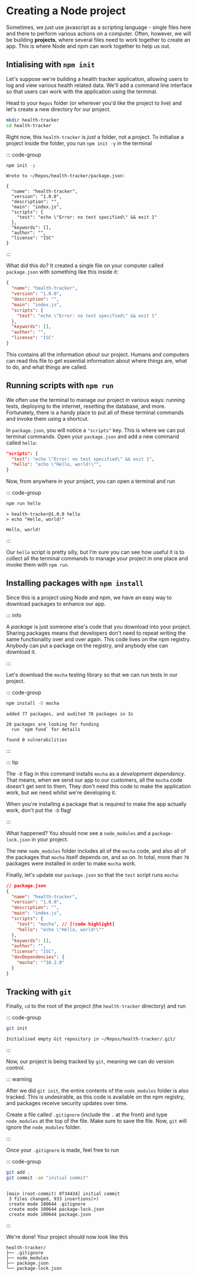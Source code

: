 # Creating a Node project

Sometimes, we just use javascript as a scripting language - single files here
and there to perform various actions on a computer. Often, however, we will be
building **projects**, where several files need to work together to create an
app. This is where Node and npm can work together to help us out.

## Intialising with `npm init`

Let's suppose we're building a health tracker application, allowing users to log
and view various health related data. We'll add a command line interface so that
users can work with the application using the terminal.

Head to your `Repos` folder (or wherever you'd like the project to live) and
let's create a new directory for our project.

```bash
mkdir health-tracker
cd health-tracker
```

Right now, this `health-tracker` is _just_ a folder, not a project. To
initialise a project inside the folder, you run `npm init -y` in the terminal

::: code-group

```bash
npm init -y
```

```console [output]
Wrote to ~/Repos/health-tracker/package.json:

{
  "name": "health-tracker",
  "version": "1.0.0",
  "description": "",
  "main": "index.js",
  "scripts": {
    "test": "echo \"Error: no test specified\" && exit 1"
  },
  "keywords": [],
  "author": "",
  "license": "ISC"
}
```

:::

What did this do? It created a single file on your computer called
`package.json` with something like this inside it:

```json
{
  "name": "health-tracker",
  "version": "1.0.0",
  "description": "",
  "main": "index.js",
  "scripts": {
    "test": "echo \"Error: no test specified\" && exit 1"
  },
  "keywords": [],
  "author": "",
  "license": "ISC"
}
```

This contains all the information _about_ our project. Humans and computers can
read this file to get essential information about where things are, what to do,
and what things are called.

## Running scripts with `npm run`

We often use the terminal to manage our project in various ways: running tests,
deploying to the internet, resetting the database, and more. Fortunately, there
is a handy place to put all of these terminal commands and invoke them using a
shortcut.

In `package.json`, you will notice a `"scripts"` key. This is where we can put
terminal commands. Open your `package.json` and add a new command called
`hello`:

```json
"scripts": {
  "test": "echo \"Error: no test specified\" && exit 1",
  "hello": "echo \"Hello, world!\"",
}
```

Now, from anywhere in your project, you can open a terminal and run

::: code-group

```bash
npm run hello
```

```console [output]
> health-tracker@1.0.0 hello
> echo "Hello, world!"

Hello, world!
```

:::

Our `hello` script is pretty silly, but I'm sure you can see how useful it is to
collect all the terminal commands to manage your project in one place and invoke
them with `npm run`.

## Installing packages with `npm install`

Since this is a project using Node and npm, we have an easy way to download
packages to enhance our app.

::: info

A _package_ is just someone else's code that you download into your project.
Sharing packages means that developers don't need to repeat writing the same
functionality over and over again. This code lives on the npm registry. Anybody
can put a package on the registry, and anybody else can download it.

:::

Let's download the `mocha` testing library so that we can run tests in our
project.

::: code-group

```bash
npm install -D mocha
```

```console [output]
added 77 packages, and audited 78 packages in 3s

20 packages are looking for funding
  run `npm fund` for details

found 0 vulnerabilities
```

:::

::: tip

The `-D` flag in this command installs `mocha` as a _development dependency_.
That means, when we send our app to our customers, all the `mocha` code doesn't
get sent to them. They don't need this code to make the application work, but
_we_ need whilst we're developing it.

When you're installing a package that is required to make the app actually work,
don't put the `-D` flag!

:::

What happened? You should now see a `node_modules` and a `package-lock.json` in
your project.

The new `node_modules` folder includes all of the `mocha` code, and also all of
the packages that `mocha` itself depends on, and so on. In total, more than `70`
packages were installed in order to make `mocha` work.

Finally, let's update our `package.json` so that the `test` script runs `mocha`:

```json
// package.json
{
  "name": "health-tracker",
  "version": "1.0.0",
  "description": "",
  "main": "index.js",
  "scripts": {
    "test": "mocha", // [!code highlight]
    "hello": "echo \"Hello, world!\""
  },
  "keywords": [],
  "author": "",
  "license": "ISC",
  "devDependencies": {
    "mocha": "^10.2.0"
  }
}
```

## Tracking with `git`

Finally, `cd` to the root of the project (the `health-tracker` directory) and
run

::: code-group

```bash
git init
```

```console [output]
Initialised empty Git repository in ~/Repos/health-tracker/.git/
```

:::

Now, our project is being tracked by `git`, meaning we can do version control.

::: warning

After we did `git init`, the entire contents of the `node_modules` folder is
also tracked. This is undesirable, as this code is available on the npm
registry, and packages receive security updates over time.

Create a file called `.gitignore` (include the `.` at the front) and type
`node_modules` at the top of the file. Make sure to save the file. Now, `git`
will ignore the `node_modules` folder.

:::

Once your `.gitignore` is made, feel free to run

::: code-group

```bash
git add .
git commit -am "initial commit"
```

```console [output]

[main (root-commit) 8f34434] initial commit
 3 files changed, 933 insertions(+)
 create mode 100644 .gitignore
 create mode 100644 package-lock.json
 create mode 100644 package.json

```

:::

We're done! Your project should now look like this

```
health-tracker/
├── .gitignore
├── node_modules
├── package.json
└── package-lock.json
```

